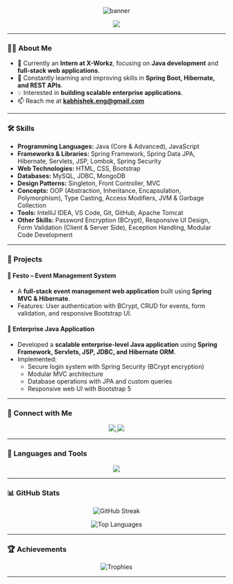 <p align="center">
  <img src="https://capsule-render.vercel.app/api?type=waving&height=320&color=0:0e75b6,100:0072ff&text=K%20Abhishek&animation=fadeIn&fontSize=70&fontAlign=50&fontAlignY=25&fontColor=ffffff&desc=Java%20Developer%20%7C%20Full-Stack%20Enthusiast%20%7C%20Lifelong%20Learner&descAlign=50&descAlignY=55&descSize=25&desc2=✨%20Passionate%20about%20writing%20clean,%20scalable%20code%20and%20building%20impactful%20enterprise%20solutions.%20🚀&desc2Align=50&desc2AlignY=80&desc2Size=18" alt="banner" />
</p>
<p align="center">
  <img src="https://img.shields.io/badge/✨%20Passionate%20about%20writing%20clean,%20scalable%20code%20and%20building%20impactful%20enterprise%20solutions.%20🚀-blueviolet?style=for-the-badge" />
</p>

---

### 👨‍💻 About Me
- 🔭 Currently an **Intern at X-Workz**, focusing on **Java development** and **full-stack web applications**.  
- 🌱 Constantly learning and improving skills in **Spring Boot, Hibernate, and REST APIs**.  
- 💡 Interested in **building scalable enterprise applications**.  
- 📫 Reach me at **[kabhishek.eng@gmail.com](mailto:kabhishek.eng@gmail.com)**  

---

### 🛠️ Skills

- **Programming Languages:** Java (Core & Advanced), JavaScript  
- **Frameworks & Libraries:** Spring Framework, Spring Data JPA, Hibernate, Servlets, JSP, Lombok, Spring Security  
- **Web Technologies:** HTML, CSS, Bootstrap  
- **Databases:** MySQL, JDBC, MongoDB  
- **Design Patterns:** Singleton, Front Controller, MVC  
- **Concepts:** OOP (Abstraction, Inheritance, Encapsulation, Polymorphism), Type Casting, Access Modifiers, JVM & Garbage Collection  
- **Tools:** IntelliJ IDEA, VS Code, Git, GitHub, Apache Tomcat  
- **Other Skills:** Password Encryption (BCrypt), Responsive UI Design, Form Validation (Client & Server Side), Exception Handling, Modular Code Development  

---

### 🚀 Projects

#### 📌 Festo – Event Management System  
- A **full-stack event management web application** built using **Spring MVC & Hibernate**.  
- Features: User authentication with BCrypt, CRUD for events, form validation, and responsive Bootstrap UI.  

#### 📌 Enterprise Java Application  
- Developed a **scalable enterprise-level Java application** using **Spring Framework, Servlets, JSP, JDBC, and Hibernate ORM**.  
- Implemented:
  - Secure login system with Spring Security (BCrypt encryption)  
  - Modular MVC architecture  
  - Database operations with JPA and custom queries  
  - Responsive web UI with Bootstrap 5  

---

### 🤝 Connect with Me
<p align="center">
  <a href="https://www.linkedin.com/in/abhishek-k-2b8261264/" target="blank">
    <img src="https://img.shields.io/badge/LinkedIn-0077B5?style=for-the-badge&logo=linkedin&logoColor=white" />
  </a>
  <a href="https://instagram.com/k_abhishek.28" target="blank">
    <img src="https://img.shields.io/badge/Instagram-E4405F?style=for-the-badge&logo=instagram&logoColor=white" />
  </a>
</p>

---

### 🧰 Languages and Tools
<p align="center">
  <img src="https://skillicons.dev/icons?i=java,spring,hibernate,mysql,mongodb,html,css,js,bootstrap,git,github,vscode,idea,tomcat" />
</p>

---

### 📊 GitHub Stats

<p align="center">
  <img src="https://streak-stats.demolab.com?user=kabhishek28&theme=tokyonight&hide_border=false&border_radius=12" alt="GitHub Streak" />
</p>

<p align="center">
  <img src="https://github-readme-stats.vercel.app/api/top-langs?username=kabhishek28&show_icons=true&locale=en&layout=compact&theme=tokyonight&hide_border=false&border_radius=12" alt="Top Languages" />
</p>

---

### 🏆 Achievements
<p align="center">
  <img src="https://github-profile-trophy.vercel.app/?username=kabhishek28&theme=tokyonight&margin-w=10&margin-h=10&no-bg=true&no-frame=false" alt="Trophies" />
</p>

---


